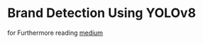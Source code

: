 # Brand Detection Using YOLOv8
for Furthermore reading [medium](https://medium.com/@6431322821/brand-detection-using-yolov8-b1155e1a5fa4)
